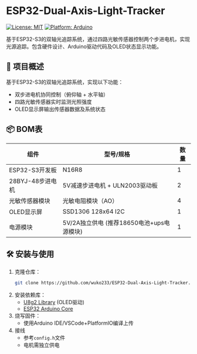 # ESP32-Dual-Axis-Light-Tracker

[![License: MIT](https://img.shields.io/badge/License-MIT-yellow.svg)](https://opensource.org/licenses/MIT)
[![Platform: Arduino](https://img.shields.io/badge/Platform-Arduino-00979D.svg)](https://www.arduino.cc/)

基于ESP32-S3的双轴光追踪系统，通过四路光敏传感器控制两个步进电机，实现光源追踪。包含硬件设计、Arduino驱动代码及OLED状态显示功能。

## 📖 项目概述
基于ESP32-S3的双轴光追踪系统，实现以下功能：
- 双步进电机协同控制（俯仰轴 + 水平轴）
- 四路光敏传感器实时监测光照强度
- OLED显示屏输出传感器数据及系统状态

## 📦 BOM表
| 组件                | 型号/规格                   | 数量 |
|---------------------|----------------------------|------|
| ESP32-S3开发板       | N16R8                 | 1    |
| 28BYJ-48步进电机     | 5V减速步进电机 + ULN2003驱动板 | 2    |
| 光敏传感器模块       | 光敏电阻模块（AO）    | 4    |
| OLED显示屏           | SSD1306 128x64 I2C         | 1    |
| 电源模块             | 5V/2A独立供电 (推荐18650电池+ups电源模块) | 1    |

## 🛠️ 安装与使用

1. 克隆仓库：
   ```bash
   git clone https://github.com/wuko233/ESP32-Dual-Axis-Light-Tracker.git
   ```
2. 安装依赖库：
   - [U8g2 Library](https://github.com/olikraus/u8g2) (OLED驱动)
   - [ESP32 Arduino Core](https://github.com/espressif/arduino-esp32)
3. 烧写固件：
   - 使用Arduino IDE/VSCode+PlatformIO编译上传
4. 接线
   - 参考`config.h`文件
   - 电机需独立供电

